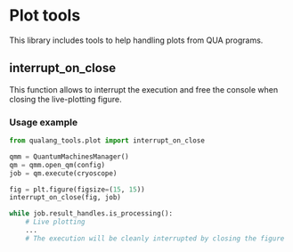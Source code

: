 # Plot tools
This library includes tools to help handling plots from QUA programs.

## interrupt_on_close
This function allows to interrupt the execution and free the console when closing the live-plotting figure.

### Usage example

```python
from qualang_tools.plot import interrupt_on_close

qmm = QuantumMachinesManager()
qm = qmm.open_qm(config)
job = qm.execute(cryoscope)

fig = plt.figure(figsize=(15, 15))
interrupt_on_close(fig, job)

while job.result_handles.is_processing():
    # Live plotting
    ...
    # The execution will be cleanly interrupted by closing the figure
```
